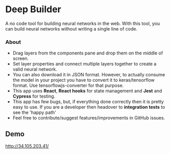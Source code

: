 # Deep Builder
A no code tool for building neural networks in the web. With this tool, you can build neural networks without writing a single line of code. 

### About
* Drag layers from the components pane and drop them on the middle of screen. 
* Set layer properties and connect multiple layers together to create a valid neural network. 
* You can also download it in JSON format. However, to actually consume the model in your project you have to convert it to keras/tensorflow format. Use tensorflowjs-converter for that purpose.
* This app uses **React**, **React hooks** for state management and **Jest** and **Cypress** for testing.
* This app has few bugs, but, if everything done correctly then it is pretty easy to use. If you are a developer then headover to **integration tests** to see the 'happy path'
* Feel free to contribute/suggest features/improvements in GitHub issues.


## Demo
http://34.105.203.41/